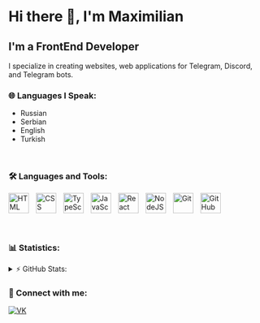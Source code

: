 # Hi there 👋, I'm Maximilian

## I'm a FrontEnd Developer

I specialize in creating websites, web applications for Telegram, Discord, and Telegram bots.

### 🌐 Languages I Speak:
- Russian
- Serbian
- English
- Turkish
<br />

### 🛠️ Languages and Tools:
<p align="left">
  <img src="https://cdn.jsdelivr.net/gh/devicons/devicon/icons/html5/html5-plain.svg" alt="HTML" width="40" height="40" style="margin-right: 10px;"/>
  <img src="https://cdn.jsdelivr.net/gh/devicons/devicon/icons/css3/css3-plain.svg" alt="CSS" width="40" height="40" style="margin-right: 10px;"/>
  <img src="https://cdn.jsdelivr.net/gh/devicons/devicon/icons/typescript/typescript-plain.svg" alt="TypeScript" width="40" height="40" style="margin-right: 10px;"/>
  <img src="https://cdn.jsdelivr.net/gh/devicons/devicon/icons/javascript/javascript-plain.svg" alt="JavaScript" width="40" height="40" style="margin-right: 10px;"/>
  <img src="https://cdn.jsdelivr.net/gh/devicons/devicon/icons/react/react-original.svg" alt="React" width="40" height="40" style="margin-right: 10px;"/>
  <img src="https://cdn.jsdelivr.net/gh/devicons/devicon/icons/nodejs/nodejs-original.svg" alt="NodeJS" width="40" height="40" style="margin-right: 10px;"/>
  <img src="https://cdn.jsdelivr.net/gh/devicons/devicon/icons/git/git-original.svg" alt="Git" width="40" height="40" style="margin-right: 10px;"/>
  <img src="https://cdn.jsdelivr.net/gh/devicons/devicon/icons/github/github-original.svg" alt="GitHub" width="40" height="40" style="margin-right: 10px;"/>
</p>

<br />

### 📊 Statistics:
<details>
  <summary>⚡ GitHub Stats:</summary>
  <img src="https://github-readme-stats.vercel.app/api/top-langs/?username=amperscript&langs_count=8&layout=compact" alt="Top Languages" />
  <br />
  <img src="https://github-readme-stats.vercel.app/api?username=amperscript&show_icons=true" alt="GitHub Stats" />
</details>

### 🔗 Connect with me:
[![VK](https://img.shields.io/badge/-VK-4680C2?style=flat-square&logo=vk&logoColor=white)](https://vk.com/aquantixx)
